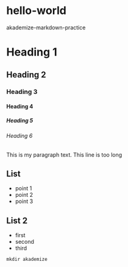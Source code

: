 # hello-world
akademize-markdown-practice

# Heading 1
 
## Heading 2
 
### Heading 3
 
#### Heading 4
 
##### Heading 5
 
###### Heading 6
 
This is my paragraph text. This line is too long
 
## List
 
- point 1
- point 2
- point 3
 
 
## List 2
* first
* second
* third

 
```
mkdir akademize
```
 

